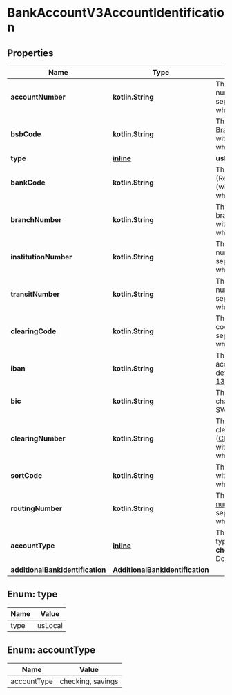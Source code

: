 
# BankAccountV3AccountIdentification

## Properties
Name | Type | Description | Notes
------------ | ------------- | ------------- | -------------
**accountNumber** | **kotlin.String** | The bank account number, without separators or whitespace. | 
**bsbCode** | **kotlin.String** | The 6-digit [Bank State Branch (BSB) code](https://en.wikipedia.org/wiki/Bank_state_branch), without separators or whitespace. | 
**type** | [**inline**](#Type) | **usLocal** | 
**bankCode** | **kotlin.String** | The 4-digit bank code (Registreringsnummer) (without separators or whitespace). | 
**branchNumber** | **kotlin.String** | The bank account branch number, without separators or whitespace. | 
**institutionNumber** | **kotlin.String** | The 3-digit institution number, without separators or whitespace. | 
**transitNumber** | **kotlin.String** | The 5-digit transit number, without separators or whitespace. | 
**clearingCode** | **kotlin.String** | The 3-digit clearing code, without separators or whitespace. | 
**iban** | **kotlin.String** | The international bank account number as defined in the [ISO-13616](https://www.iso.org/standard/81090.html) standard. | 
**bic** | **kotlin.String** | The bank&#39;s 8- or 11-character BIC or SWIFT code. | 
**clearingNumber** | **kotlin.String** | The 4- to 5-digit clearing number ([Clearingnummer](https://sv.wikipedia.org/wiki/Clearingnummer)), without separators or whitespace. | 
**sortCode** | **kotlin.String** | The 6-digit [sort code](https://en.wikipedia.org/wiki/Sort_code), without separators or whitespace. | 
**routingNumber** | **kotlin.String** | The 9-digit [routing number](https://en.wikipedia.org/wiki/ABA_routing_transit_number), without separators or whitespace. | 
**accountType** | [**inline**](#AccountType) | The bank account type.  Possible values: **checking** or **savings**. Defaults to **checking**. |  [optional]
**additionalBankIdentification** | [**AdditionalBankIdentification**](AdditionalBankIdentification.md) |  |  [optional]


<a name="Type"></a>
## Enum: type
Name | Value
---- | -----
type | usLocal


<a name="AccountType"></a>
## Enum: accountType
Name | Value
---- | -----
accountType | checking, savings



